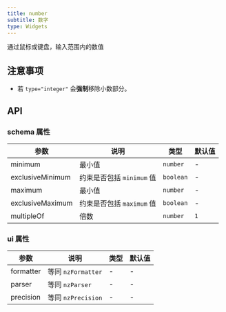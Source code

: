 ```yaml
---
title: number
subtitle: 数字
type: Widgets
---
```


通过鼠标或键盘，输入范围内的数值

## 注意事项

- 若 `type="integer"` 会**强制**移除小数部分。

## API

### schema 属性

参数 | 说明 | 类型 | 默认值
----|------|-----|------
minimum | 最小值 | `number` | -
exclusiveMinimum | 约束是否包括 `minimum` 值 | `boolean` | -
maximum | 最小值 | `number` | -
exclusiveMaximum | 约束是否包括 `maximum` 值 | `boolean` | -
multipleOf | 倍数 | `number` | `1`

### ui 属性

参数 | 说明 | 类型 | 默认值
----|------|-----|------
formatter | 等同 `nzFormatter` | - | -
parser | 等同 `nzParser` | - | -
precision | 等同 `nzPrecision` | - | -

